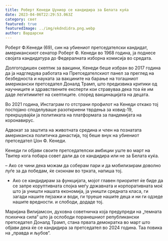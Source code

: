 ```yaml
---
title: Роберт Кенеди Џуниор се кандидира за Белата куќа
date: 2023-04-06T22:29:53.063Z
category: свет
featured: true
featuredImage: ../img/ekdndidra.png.webp
author: Вардарски
---
```


Роберт Ф.Кенеди (69), син на убиениот претседателски кандидат, американскиот сенатор Роберт Ф. Кенеди во 1968 година, ја поднесе својата кандидатура до Федералната изборна комисија во средата.

Долгогодишен скептик за вакцини, Кенеди беше избран во 2017 година да ја надгледува работата на Претседателскиот панел за преглед на безбедноста и науката за вакцините на барање на тогашниот американски претседател Доналд Трамп, што предизвика критики од научниците и здравствените експерти кои стравуваа дека тоа ќе им даде легитимитет на скептиците. според вакцинацијата на децата.

Во 2021 година, Инстаграм го отстрани профилот на Кенеди откако тој постојано споделуваше разоткриени тврдења за ковид-19, прекршувајќи ја политиката на платформата за пандемијата на коронавирус.

Адвокат за заштита на животната средина и член на познатата американска политичка династија, тој беше внук на убиениот претседател Џон Ф. Кенеди.

Кенеди ги објави своите претседателски амбиции уште во март на Твитер кога побара совет дали да се кандидира или не за Белата куќа.

– Ако се чини дека можам да соберам пари и да мобилизирам доволно луѓе за да победам, ќе скокнам во трката, напиша тој.

- Ако се кандидирам за функцијата, мојот главен приоритет ќе биде да се запре коруптивната спојка меѓу државната и корпоративната моќ што ја уништи нашата економија, ја уништи средната класа, ги загади нашите пејзажи и води, ги труеше нашите деца и ни ги одзеде нашите вредности. и слободи, додаде тој.

Маријана Вилијамсон, духовна советничка која предупреди на „темната психичка сила“ што ја ослободи поранешниот републикански претседател Доналд Трамп, стана првата демократка во март што објави дека ќе се кандидира за претседател во 2024 година. Таа повика на „правда и љубов“.
